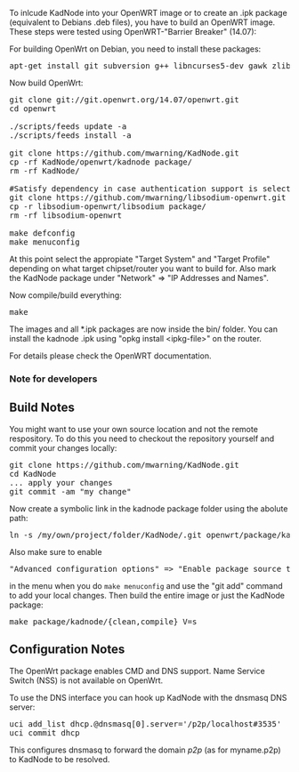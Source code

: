 To inlcude KadNode into your OpenWRT image or to create
an .ipk package (equivalent to Debians .deb files),
you have to build an OpenWRT image.
These steps were tested using OpenWRT-"Barrier Breaker" (14.07):

For building OpenWrt on Debian, you need to install these packages:
<pre>
apt-get install git subversion g++ libncurses5-dev gawk zlib1g-dev build-essential
</pre>

Now build OpenWrt:
<pre>
git clone git://git.openwrt.org/14.07/openwrt.git
cd openwrt

./scripts/feeds update -a
./scripts/feeds install -a

git clone https://github.com/mwarning/KadNode.git
cp -rf KadNode/openwrt/kadnode package/
rm -rf KadNode/

#Satisfy dependency in case authentication support is selected
git clone https://github.com/mwarning/libsodium-openwrt.git
cp -r libsodium-openwrt/libsodium package/
rm -rf libsodium-openwrt

make defconfig
make menuconfig
</pre>

At this point select the appropiate "Target System" and "Target Profile"
depending on what target chipset/router you want to build for.
Also mark the KadNode package under "Network" => "IP Addresses and Names".

Now compile/build everything:

<pre>
make
</pre>

The images and all *.ipk packages are now inside the bin/ folder.
You can install the kadnode .ipk using "opkg install &lt;ipkg-file&gt;" on the router.

For details please check the OpenWRT documentation.

### Note for developers

## Build Notes

You might want to use your own source location and not the remote respository.
To do this you need to checkout the repository yourself and commit your changes locally:

<pre>
git clone https://github.com/mwarning/KadNode.git
cd KadNode
... apply your changes
git commit -am "my change"
</pre>

Now create a symbolic link in the kadnode package folder using the abolute path:

<pre>
ln -s /my/own/project/folder/KadNode/.git openwrt/package/kadnode/git-src
</pre>

Also make sure to enable

<pre>
"Advanced configuration options" => "Enable package source tree override"
</pre>

in the menu when you do `make menuconfig` and use the "git add" command
to add your local changes. Then build the entire image or just the KadNode package:

<pre>
make package/kadnode/{clean,compile} V=s
</pre>

## Configuration Notes

The OpenWrt package enables CMD and DNS support. Name Service Switch (NSS)
is not available on OpenWrt.

To use the DNS interface you can hook up KadNode with the dnsmasq DNS server:

<pre>
uci add_list dhcp.@dnsmasq[0].server='/p2p/localhost#3535'
uci commit dhcp
</pre>

This configures dnsmasq to forward the domain *p2p* (as for myname.p2p)
to KadNode to be resolved.

